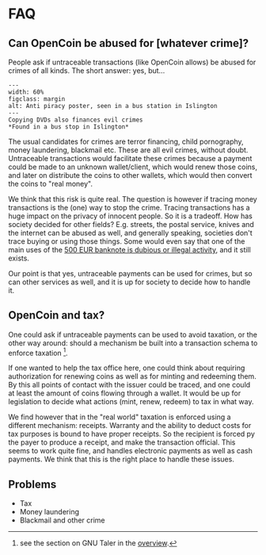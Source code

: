 # FAQ

## Can OpenCoin be abused for \[whatever crime\]?

People ask if untraceable transactions (like OpenCoin allows) be abused for crimes of all kinds. The short answer: yes, but...

```{figure} images/terror3.jpg
---
width: 60%
figclass: margin
alt: Anti piracy poster, seen in a bus station in Islington
---
Copying DVDs also finances evil crimes  
*Found in a bus stop in Islington*
```

The usual candidates for crimes are terror financing, child pornography, money laundering, blackmail etc. These are all evil crimes, without doubt. Untraceable transactions would facilitate these crimes because a payment could be made to an unknown wallet/client, which would renew those coins, and later on distribute the coins to other wallets, which would then convert the coins to "real money".

We think that this risk is quite real. The question is however if tracing money transactions is the (one) way to stop the crime. Tracing transactions has a huge impact on the privacy of innocent people. So it is a tradeoff. How has society decided for other fields? E.g. streets, the postal service, knives and the internet can be abused as well, and generally speaking, societies don't trace buying or using those things. Some would even say that one of the main uses of the [500 EUR banknote is dubious or illegal activity](https://en.wikipedia.org/wiki/500_euro_note#Crime), and it still exists.

Our point is that yes, untraceable payments can be used for crimes, but so can other services as well, and it is up for society to decide how to handle it.

## OpenCoin and tax?

One could ask if untraceable payments can be used to avoid taxation, or the other way around: should a mechanism be built into a transaction schema to enforce taxation [^taler]. 
[^taler]: see the section on GNU Taler in the [overview](overview.md#gnu-taler).

If one wanted to help the tax office here, one could think about requiring authorization for renewing coins as well as for minting and redeeming them. By this all points of contact with the issuer could be traced, and one could at least the amount of coins flowing through a wallet. It would be up for legislation to decide what actions (mint, renew, redeem) to tax in what way.

We find however that in the "real world" taxation is enforced using a different mechanism: receipts. Warranty and the ability to deduct costs for tax purposes is bound to have proper receipts. So the recipient is forced py the payer to produce a receipt, and make the transaction official. This seems to work quite fine, and handles electronic payments as well as cash payments. We think that this is the right place to handle these issues.


## Problems

- Tax
- Money laundering
- Blackmail and other crime